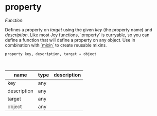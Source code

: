 # property

_Function_

Defines a property on _target_ using the given _key_ (the property name) and _description_. Like most Joy functions, &#x60;property&#x60; is curryable, so you can define a function that will define a property on any object. Use in combination with [&#x60;mixin&#x60;](#mixin) to create reusable mixins.

<pre><code>property key, description, target &rarr; object</code></pre>
<br>

| name | type | description |
|------|------|-------------|
|key|any||
|description|any||
|target|any||
|object|any||


